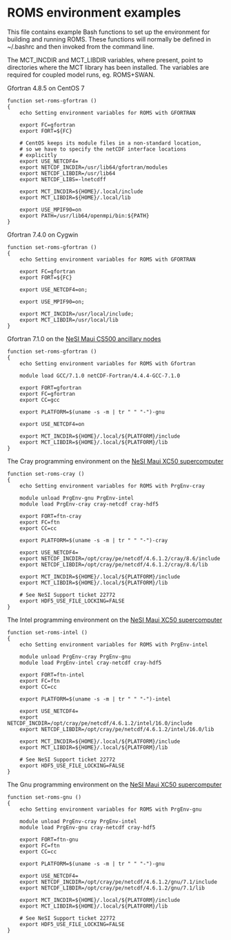 # ROMS environment examples

This file contains example Bash functions to set up the environment for building
and running ROMS. These functions will normally be defined in ~/.bashrc and then
invoked from the command line.

The MCT_INCDIR and MCT_LIBDIR variables, where present, point to directories
where the MCT library has been installed. The variables are required for coupled
model runs, eg. ROMS+SWAN.

Gfortran 4.8.5 on CentOS 7
```
function set-roms-gfortran ()
{
    echo Setting environment variables for ROMS with GFORTRAN

    export FC=gfortran
    export FORT=${FC}

    # CentOS keeps its module files in a non-standard location,
    # so we have to specify the netCDF interface locations
    # explicitly
    export USE_NETCDF4=
    export NETCDF_INCDIR=/usr/lib64/gfortran/modules
    export NETCDF_LIBDIR=/usr/lib64
    export NETCDF_LIBS=-lnetcdff

    export MCT_INCDIR=${HOME}/.local/include
    export MCT_LIBDIR=${HOME}/.local/lib

    export USE_MPIF90=on
    export PATH=/usr/lib64/openmpi/bin:${PATH}
}
```
Gfortran 7.4.0 on Cygwin
```
function set-roms-gfortran ()
{
    echo Setting environment variables for ROMS with GFORTRAN

    export FC=gfortran
    export FORT=${FC}

    export USE_NETCDF4=on;

    export USE_MPIF90=on;

    export MCT_INCDIR=/usr/local/include;
    export MCT_LIBDIR=/usr/local/lib
}
```
Gfortran 7.1.0 on the [NeSI Maui CS500 ancillary nodes](https://support.nesi.org.nz/hc/en-gb/articles/360000203776-M%C4%81ui-Ancillary-Nodes)
```
function set-roms-gfortran ()
{
    echo Setting environment variables for ROMS with Gfortran

    module load GCC/7.1.0 netCDF-Fortran/4.4.4-GCC-7.1.0

    export FORT=gfortran
    export FC=gfortran
    export CC=gcc

    export PLATFORM=$(uname -s -m | tr " " "-")-gnu

    export USE_NETCDF4=on

    export MCT_INCDIR=${HOME}/.local/${PLATFORM}/include
    export MCT_LIBDIR=${HOME}/.local/${PLATFORM}/lib
}
```
The Cray programming environment on the [NeSI Maui XC50 supercomputer](https://support.nesi.org.nz/hc/en-gb/articles/360000163695-M%C4%81ui)
```
function set-roms-cray ()
{
    echo Setting environment variables for ROMS with PrgEnv-cray

    module unload PrgEnv-gnu PrgEnv-intel
    module load PrgEnv-cray cray-netcdf cray-hdf5

    export FORT=ftn-cray
    export FC=ftn
    export CC=cc

    export PLATFORM=$(uname -s -m | tr " " "-")-cray

    export USE_NETCDF4=
    export NETCDF_INCDIR=/opt/cray/pe/netcdf/4.6.1.2/cray/8.6/include
    export NETCDF_LIBDIR=/opt/cray/pe/netcdf/4.6.1.2/cray/8.6/lib

    export MCT_INCDIR=${HOME}/.local/${PLATFORM}/include
    export MCT_LIBDIR=${HOME}/.local/${PLATFORM}/lib

    # See NeSI Support ticket 22772
    export HDF5_USE_FILE_LOCKING=FALSE
}
```
The Intel programming environment on the [NeSI Maui XC50 supercomputer](https://support.nesi.org.nz/hc/en-gb/articles/360000163695-M%C4%81ui)
```
function set-roms-intel ()
{
    echo Setting environment variables for ROMS with PrgEnv-intel

    module unload PrgEnv-cray PrgEnv-gnu
    module load PrgEnv-intel cray-netcdf cray-hdf5

    export FORT=ftn-intel
    export FC=ftn
    export CC=cc

    export PLATFORM=$(uname -s -m | tr " " "-")-intel

    export USE_NETCDF4=
    export NETCDF_INCDIR=/opt/cray/pe/netcdf/4.6.1.2/intel/16.0/include
    export NETCDF_LIBDIR=/opt/cray/pe/netcdf/4.6.1.2/intel/16.0/lib

    export MCT_INCDIR=${HOME}/.local/${PLATFORM}/include
    export MCT_LIBDIR=${HOME}/.local/${PLATFORM}/lib

    # See NeSI Support ticket 22772
    export HDF5_USE_FILE_LOCKING=FALSE
}
```
The Gnu programming environment on the [NeSI Maui XC50 supercomputer](https://support.nesi.org.nz/hc/en-gb/articles/360000163695-M%C4%81ui)
```
function set-roms-gnu ()
{
    echo Setting environment variables for ROMS with PrgEnv-gnu

    module unload PrgEnv-cray PrgEnv-intel
    module load PrgEnv-gnu cray-netcdf cray-hdf5

    export FORT=ftn-gnu
    export FC=ftn
    export CC=cc

    export PLATFORM=$(uname -s -m | tr " " "-")-gnu

    export USE_NETCDF4=
    export NETCDF_INCDIR=/opt/cray/pe/netcdf/4.6.1.2/gnu/7.1/include
    export NETCDF_LIBDIR=/opt/cray/pe/netcdf/4.6.1.2/gnu/7.1/lib

    export MCT_INCDIR=${HOME}/.local/${PLATFORM}/include
    export MCT_LIBDIR=${HOME}/.local/${PLATFORM}/lib

    # See NeSI Support ticket 22772
    export HDF5_USE_FILE_LOCKING=FALSE
}
```
